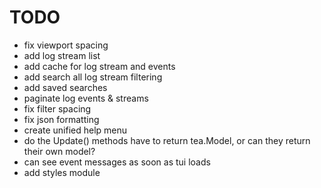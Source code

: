 # TODO
* fix viewport spacing
* add log stream list
* add cache for log stream and events
* add search all log stream filtering
* add saved searches
* paginate log events & streams
* fix filter spacing
* fix json formatting
* create unified help menu
* do the Update() methods have to return tea.Model, or can they return their own model?
* can see event messages as soon as tui loads
* add styles module
